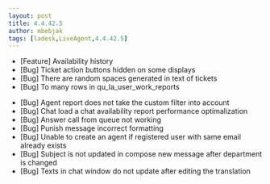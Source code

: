 ```yaml
---
layout: post
title: 4.4.42.5
author: mbebjak
tags: [ladesk,LiveAgent,4.4.42.5]
---
```


- [Feature] Availability history
- [Bug] Ticket action buttons hidden on some displays
- [Bug] There are random spaces generated in text of tickets
- [Bug] To many rows in qu_la_user_work_reports

<!--more-->

- [Bug] Agent report does not take the custom filter into account
- [Bug] Chat load a chat availability report performance optimalization
- [Bug] Answer call from queue not working
- [Bug] Punish message incorrect formatting
- [Bug] Unable to create an agent if registered user with same email already exists
- [Bug] Subject is not updated in compose new message after department is changed
- [Bug] Texts in chat window do not update after editing the translation
